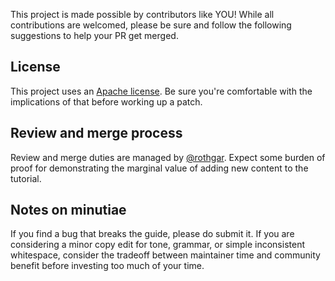 This project is made possible by contributors like YOU! While all contributions are welcomed, please be sure and follow the following suggestions to help your PR get merged.

## License

This project uses an [Apache license](LICENSE). Be sure you're comfortable with the implications of that before working up a patch.

## Review and merge process

Review and merge duties are managed by [@rothgar](https://github.com/rothgar). Expect some burden of proof for demonstrating the marginal value of adding new content to the tutorial.

## Notes on minutiae

If you find a bug that breaks the guide, please do submit it. If you are considering a minor copy edit for tone, grammar, or simple inconsistent whitespace, consider the tradeoff between maintainer time and community benefit before investing too much of your time.
